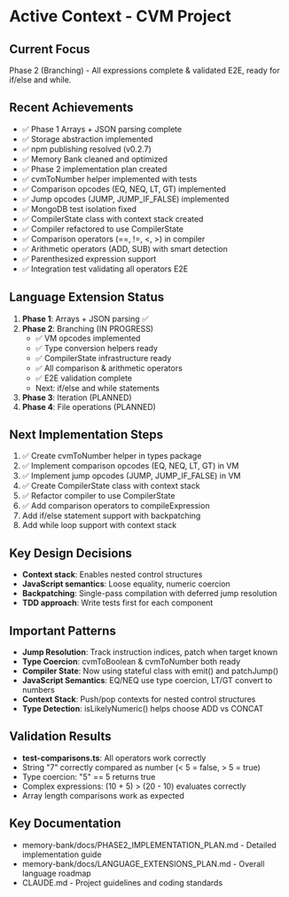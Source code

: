# Active Context - CVM Project

## Current Focus
Phase 2 (Branching) - All expressions complete & validated E2E, ready for if/else and while.

## Recent Achievements
- ✅ Phase 1 Arrays + JSON parsing complete
- ✅ Storage abstraction implemented 
- ✅ npm publishing resolved (v0.2.7)
- ✅ Memory Bank cleaned and optimized
- ✅ Phase 2 implementation plan created
- ✅ cvmToNumber helper implemented with tests
- ✅ Comparison opcodes (EQ, NEQ, LT, GT) implemented
- ✅ Jump opcodes (JUMP, JUMP_IF_FALSE) implemented
- ✅ MongoDB test isolation fixed
- ✅ CompilerState class with context stack created
- ✅ Compiler refactored to use CompilerState
- ✅ Comparison operators (==, !=, <, >) in compiler
- ✅ Arithmetic operators (ADD, SUB) with smart detection
- ✅ Parenthesized expression support
- ✅ Integration test validating all operators E2E

## Language Extension Status
1. **Phase 1**: Arrays + JSON parsing ✅
2. **Phase 2**: Branching (IN PROGRESS)
   - ✅ VM opcodes implemented
   - ✅ Type conversion helpers ready
   - ✅ CompilerState infrastructure ready
   - ✅ All comparison & arithmetic operators
   - ✅ E2E validation complete
   - Next: if/else and while statements
3. **Phase 3**: Iteration (PLANNED)
4. **Phase 4**: File operations (PLANNED)

## Next Implementation Steps
1. ✅ Create cvmToNumber helper in types package
2. ✅ Implement comparison opcodes (EQ, NEQ, LT, GT) in VM
3. ✅ Implement jump opcodes (JUMP, JUMP_IF_FALSE) in VM
4. ✅ Create CompilerState class with context stack
5. ✅ Refactor compiler to use CompilerState
6. ✅ Add comparison operators to compileExpression
7. Add if/else statement support with backpatching
8. Add while loop support with context stack

## Key Design Decisions
- **Context stack**: Enables nested control structures
- **JavaScript semantics**: Loose equality, numeric coercion
- **Backpatching**: Single-pass compilation with deferred jump resolution
- **TDD approach**: Write tests first for each component

## Important Patterns
- **Jump Resolution**: Track instruction indices, patch when target known
- **Type Coercion**: cvmToBoolean & cvmToNumber both ready
- **Compiler State**: Now using stateful class with emit() and patchJump()
- **JavaScript Semantics**: EQ/NEQ use type coercion, LT/GT convert to numbers
- **Context Stack**: Push/pop contexts for nested control structures
- **Type Detection**: isLikelyNumeric() helps choose ADD vs CONCAT

## Validation Results
- **test-comparisons.ts**: All operators work correctly
- String "7" correctly compared as number (< 5 = false, > 5 = true)
- Type coercion: "5" == 5 returns true
- Complex expressions: (10 + 5) > (20 - 10) evaluates correctly
- Array length comparisons work as expected

## Key Documentation
- memory-bank/docs/PHASE2_IMPLEMENTATION_PLAN.md - Detailed implementation guide
- memory-bank/docs/LANGUAGE_EXTENSIONS_PLAN.md - Overall language roadmap
- CLAUDE.md - Project guidelines and coding standards